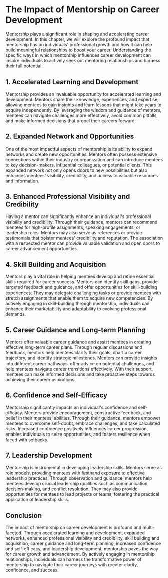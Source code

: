 The Impact of Mentorship on Career Development
=======================================================

Mentorship plays a significant role in shaping and accelerating career development. In this chapter, we will explore the profound impact that mentorship has on individuals' professional growth and how it can help build meaningful relationships to boost your career. Understanding the specific ways in which mentorship influences career development can inspire individuals to actively seek out mentoring relationships and harness their full potential.

**1. Accelerated Learning and Development**
-------------------------------------------

Mentorship provides an invaluable opportunity for accelerated learning and development. Mentors share their knowledge, experiences, and expertise, allowing mentees to gain insights and learn lessons that might take years to acquire independently. By leveraging the wisdom and guidance of mentors, mentees can navigate challenges more effectively, avoid common pitfalls, and make informed decisions that propel their careers forward.

**2. Expanded Network and Opportunities**
-----------------------------------------

One of the most impactful aspects of mentorship is its ability to expand networks and create new opportunities. Mentors often possess extensive connections within their industry or organization and can introduce mentees to key decision-makers, influential colleagues, or potential clients. This expanded network not only opens doors to new possibilities but also enhances mentees' visibility, credibility, and access to valuable resources and information.

**3. Enhanced Professional Visibility and Credibility**
-------------------------------------------------------

Having a mentor can significantly enhance an individual's professional visibility and credibility. Through their guidance, mentors can recommend mentees for high-profile assignments, speaking engagements, or leadership roles. Mentors may also serve as references or provide testimonials that bolster mentees' credibility and reputation. The association with a respected mentor can provide valuable validation and open doors to career advancement opportunities.

**4. Skill Building and Acquisition**
-------------------------------------

Mentors play a vital role in helping mentees develop and refine essential skills required for career success. Mentors can identify skill gaps, provide targeted feedback and guidance, and offer opportunities for skill-building experiences. They may delegate challenging tasks or provide mentees with stretch assignments that enable them to acquire new competencies. By actively engaging in skill-building through mentorship, individuals can enhance their marketability and adaptability to evolving professional demands.

**5. Career Guidance and Long-term Planning**
---------------------------------------------

Mentors offer valuable career guidance and assist mentees in creating effective long-term career plans. Through regular discussions and feedback, mentors help mentees clarify their goals, chart a career trajectory, and identify strategic milestones. Mentors can provide insights into different career pathways, offer advice on potential challenges, and help mentees navigate career transitions effectively. With their support, mentees can make informed decisions and take proactive steps towards achieving their career aspirations.

**6. Confidence and Self-Efficacy**
-----------------------------------

Mentorship significantly impacts an individual's confidence and self-efficacy. Mentors provide encouragement, constructive feedback, and belief in their mentees' abilities. Through their guidance, mentors empower mentees to overcome self-doubt, embrace challenges, and take calculated risks. Increased confidence positively influences career progression, enables individuals to seize opportunities, and fosters resilience when faced with setbacks.

**7. Leadership Development**
-----------------------------

Mentorship is instrumental in developing leadership skills. Mentors serve as role models, providing mentees with firsthand exposure to effective leadership practices. Through observation and guidance, mentors help mentees develop crucial leadership qualities such as communication, decision-making, and conflict resolution. They may also provide opportunities for mentees to lead projects or teams, fostering the practical application of leadership skills.

**Conclusion**
--------------

The impact of mentorship on career development is profound and multi-faceted. Through accelerated learning and development, expanded networks, enhanced professional visibility and credibility, skill building and acquisition, career guidance and long-term planning, increased confidence and self-efficacy, and leadership development, mentorship paves the way for career growth and advancement. By actively engaging in mentorship relationships, individuals can harness the transformative power of mentorship to navigate their career journeys with greater clarity, confidence, and success.
